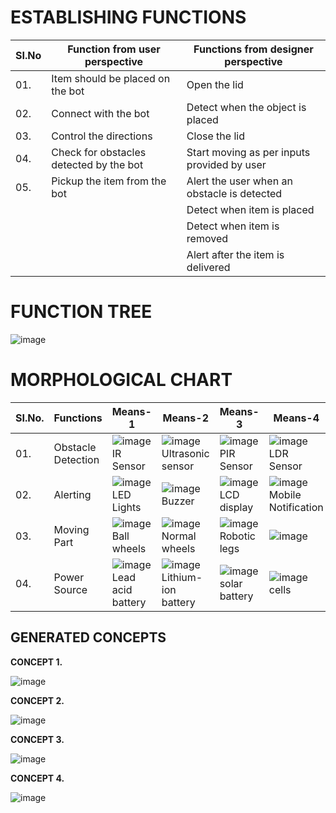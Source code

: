 # ESTABLISHING FUNCTIONS
|  SI.No |  Function from user perspective  |  Functions from designer perspective  |
|--------|----------------------------------|---------------------------------------|
|01.|Item should be placed on the bot|Open the lid|Open the lid|
|02.|Connect with the bot|Detect when the object is placed|
|03.|Control the directions|Close the lid|
|04.|Check for obstacles detected by the bot|Start moving as per inputs provided by user|
|05.|Pickup the item from the bot|Alert the user when an obstacle is detected|
|||Detect when item is placed|
|||Detect when item is removed|
|||Alert after the item   is delivered|

# FUNCTION TREE

![image](https://user-images.githubusercontent.com/105161049/171264835-ad60fd68-f5f2-4898-ad4e-74e101d2ae66.png)

# MORPHOLOGICAL CHART

|  SI.No.  |  Functions  |  Means-1  |  Means-2  |  Means-3  |  Means-4  |
|----------|-------------|-----------|-----------|-----------|-----------|
|01.|Obstacle Detection |![image](https://user-images.githubusercontent.com/105161049/169313819-9d95aa8a-e8e8-424e-884f-a6fd655ea40e.png)IR Sensor|![image](https://user-images.githubusercontent.com/105161049/169313953-74c73360-8ab3-418e-ac8a-7ba318d1d722.png)Ultrasonic sensor|![image](https://user-images.githubusercontent.com/105161049/169314090-2c2b658b-9ee8-4201-9ea2-93099eeb86a9.png)PIR Sensor|![image](https://user-images.githubusercontent.com/105161049/169314175-7c3dfb04-c32b-428d-9421-57b5777bc308.png)LDR Sensor|
|02.|Alerting|![image](https://user-images.githubusercontent.com/105161049/169316045-0f34fa32-c6df-4021-876a-f423f1616091.png)LED Lights|![image](https://user-images.githubusercontent.com/105161049/169315856-80f00014-f044-479c-bfa5-636dc81672c6.png)Buzzer|![image](https://user-images.githubusercontent.com/105161049/169316587-ef51758d-7ef7-4aa0-be24-f492c7eb6900.png)LCD display|![image](https://user-images.githubusercontent.com/105161049/171268406-447e5c5a-ae21-4c9e-8eb4-b5c9044707cb.png)Mobile Notification|
|03.|Moving Part|![image](https://user-images.githubusercontent.com/105161049/169682938-17793a3f-19b8-477c-9b81-5d8ec774f087.png)Ball wheels|![image](https://user-images.githubusercontent.com/105161049/169320795-bc8c6a27-b2f8-4c63-8236-bee3bddbbd97.png)Normal wheels|![image](https://user-images.githubusercontent.com/105161049/169352322-4a6009a7-23a6-4119-9ae1-092b0c91f91a.png)Robotic legs|![image](https://user-images.githubusercontent.com/105161049/169320958-ebe9fe67-0e11-4b12-8b47-35a0b3ebc305.png)|
|04.|Power Source|![image](https://user-images.githubusercontent.com/105161049/169346867-2ac84825-83c8-4d13-91a0-1b4261b8d26c.png)Lead acid battery|![image](https://user-images.githubusercontent.com/105161049/169348081-18d2a932-fc93-41ac-be30-ac8c654260ef.png)Lithium-ion battery|![image](https://user-images.githubusercontent.com/105161049/169348863-a9068d20-7b1b-457c-acda-c02bff34cf5c.png)solar battery|![image](https://user-images.githubusercontent.com/105161049/169348385-7cf1bb83-7269-4e5c-b4ec-b9e7eae6ed80.png)cells|

## GENERATED CONCEPTS

**CONCEPT 1.**


![image](https://user-images.githubusercontent.com/105161049/169688626-fab941b5-ed11-45cc-aeec-031d928d06bc.png)


**CONCEPT 2.**

![image](https://user-images.githubusercontent.com/105161049/171478598-5681ed26-2893-4c1e-b91c-9033ca50964e.png)



**CONCEPT 3.**

![image](https://user-images.githubusercontent.com/105161049/169688728-372a7a1f-3600-4bac-964d-56fc80b0e841.png)



**CONCEPT 4.**

![image](https://user-images.githubusercontent.com/105161049/171479763-d6668771-590b-410a-bec6-5b26d27df276.png)




